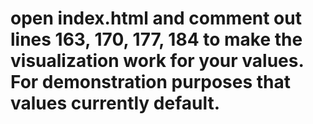 # open index.html and comment out lines 163, 170, 177, 184 to make the visualization work for your values. For demonstration purposes that values currently default.

